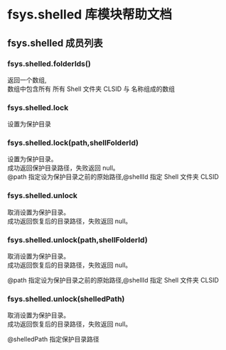 # fsys.shelled 库模块帮助文档

<a id="fsys.shelled"></a>
## fsys.shelled 成员列表


<a id="fsys.shelled.folderIds"></a>
### fsys.shelled.folderIds() 
 返回一个数组,  
数组中包含所有 所有 Shell 文件夹 CLSID 与 名称组成的数组

<a id="fsys.shelled.lock"></a>
### fsys.shelled.lock 
 设置为保护目录

<a id="fsys.shelled.lock"></a>
### fsys.shelled.lock(path,shellFolderId) 
 设置为保护目录。  
成功返回保护目录路径，失败返回 null。  
@path 指定设为保护目录之前的原始路径,@shellId 指定 Shell 文件夹 CLSID

<a id="fsys.shelled.unlock"></a>
### fsys.shelled.unlock 
 取消设置为保护目录。  
成功返回恢复后的目录路径，失败返回 null。

<a id="fsys.shelled.unlock"></a>
### fsys.shelled.unlock(path,shellFolderId) 
 取消设置为保护目录。  
成功返回恢复后的目录路径，失败返回 null。  
  
@path 指定设为保护目录之前的原始路径,@shellId 指定 Shell 文件夹 CLSID

<a id="fsys.shelled.unlock"></a>
### fsys.shelled.unlock(shelledPath) 
 取消设置为保护目录。  
成功返回恢复后的目录路径，失败返回 null。  
  
@shelledPath 指定保护目录路径
